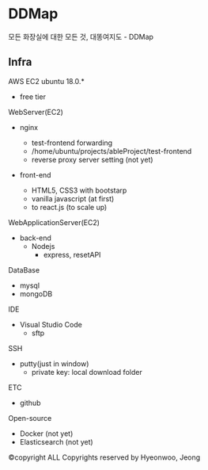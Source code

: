 # DDMap
모든 화장실에 대한 모든 것, 대똥여지도 - DDMap

## Infra
AWS EC2 ubuntu 18.0.*
- free tier

WebServer(EC2)
- nginx
	- test-frontend forwarding
	- /home/ubuntu/projects/ableProject/test-frontend
	- reverse proxy server setting (not yet)

- front-end
	- HTML5, CSS3 with bootstarp
	- vanilla javascript (at first)
	- to react.js (to scale up)

WebApplicationServer(EC2)
- back-end
	- Nodejs 
		- express, resetAPI

DataBase
- mysql
- mongoDB

IDE
- Visual Studio Code
	- sftp

SSH
- putty(just in window)
	- private key: local download folder

ETC
- github

Open-source
- Docker (not yet)
- Elasticsearch (not yet)

©copyright ALL Copyrights reserved by Hyeonwoo, Jeong